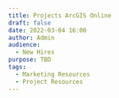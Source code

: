 ```yaml
---
title: Projects ArcGIS Online
draft: false
date: 2022-03-04 16:00
author: Admin
audience:
  - New Hires
purpose: TBD
tags:
  - Marketing Resources
  - Project Resources
---
```

